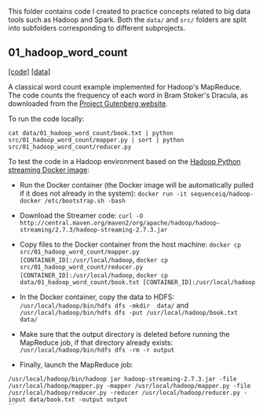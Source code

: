This folder contains code I created to practice concepts related to big data tools such as Hadoop and Spark. Both the `data/` and `src/` folders are split into subfolders corresponding to different subprojects. 

## 01_hadoop_word_count

[[code]](src/01_hadoop_word_count/)
[[data]](data/01_hadoop_word_count/)

A classical word count example implemented for Hadoop's MapReduce. The code counts the frequency of each word in Bram Stoker's Dracula, as downloaded from the [Project Gutenberg website](https://www.gutenberg.org/).

To run the code locally:

```
cat data/01_hadoop_word_count/book.txt | python src/01_hadoop_word_count/mapper.py | sort | python src/01_hadoop_word_count/reducer.py
```

To test the code in a Hadoop environment based on the [Hadoop Python streaming Docker image](https://github.com/audip/hadoop-python-streaming):

* Run the Docker container (the Docker image will be automatically pulled if it does not already in the system): `docker run -it sequenceiq/hadoop-docker /etc/bootstrap.sh -bash`
* Download the Streamer code: `curl -O http://central.maven.org/maven2/org/apache/hadoop/hadoop-streaming/2.7.3/hadoop-streaming-2.7.3.jar` 
* Copy files to the Docker container from the host machine: `docker cp src/01_hadoop_word_count/mapper.py [CONTAINER_ID]:/usr/local/hadoop`, `docker cp src/01_hadoop_word_count/reducer.py [CONTAINER_ID]:/usr/local/hadoop`, `docker cp data/01_hadoop_word_count/book.txt [CONTAINER_ID]:/usr/local/hadoop`
* In the Docker container, copy the data to HDFS: `/usr/local/hadoop/bin/hdfs dfs -mkdir  data/` and `/usr/local/hadoop/bin/hdfs dfs -put /usr/local/hadoop/book.txt data/`
* Make sure that the output directory is deleted before running the MapReduce job, if that directory already exists: `/usr/local/hadoop/bin/hdfs dfs -rm -r output`

* Finally, launch the MapReduce job:

```
/usr/local/hadoop/bin/hadoop jar hadoop-streaming-2.7.3.jar -file /usr/local/hadoop/mapper.py -mapper /usr/local/hadoop/mapper.py -file /usr/local/hadoop/reducer.py -reducer /usr/local/hadoop/reducer.py -input data/book.txt -output output
``
